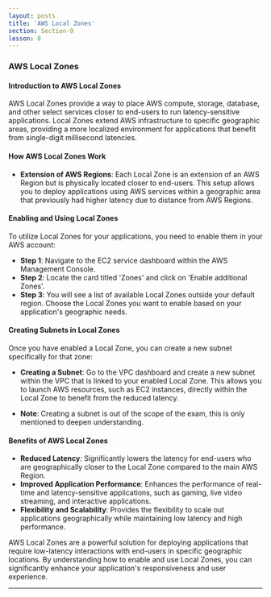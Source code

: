 ```yaml
---
layout: posts
title: 'AWS Local Zones'
section: Section-9
lesson: 8
---
```


### AWS Local Zones

#### Introduction to AWS Local Zones

AWS Local Zones provide a way to place AWS compute, storage, database, and other select services closer to end-users to run latency-sensitive applications. Local Zones extend AWS infrastructure to specific geographic areas, providing a more localized environment for applications that benefit from single-digit millisecond latencies.

<!-- pagebreak -->

#### How AWS Local Zones Work

- **Extension of AWS Regions**: Each Local Zone is an extension of an AWS Region but is physically located closer to end-users. This setup allows you to deploy applications using AWS services within a geographic area that previously had higher latency due to distance from AWS Regions.

<!-- pagebreak -->

#### Enabling and Using Local Zones

To utilize Local Zones for your applications, you need to enable them in your AWS account:

- **Step 1**: Navigate to the EC2 service dashboard within the AWS Management Console.
- **Step 2**: Locate the card titled 'Zones' and click on 'Enable additional Zones'.
- **Step 3**: You will see a list of available Local Zones outside your default region. Choose the Local Zones you want to enable based on your application's geographic needs.

<!-- pagebreak -->

#### Creating Subnets in Local Zones

Once you have enabled a Local Zone, you can create a new subnet specifically for that zone:

- **Creating a Subnet**: Go to the VPC dashboard and create a new subnet within the VPC that is linked to your enabled Local Zone. This allows you to launch AWS resources, such as EC2 instances, directly within the Local Zone to benefit from the reduced latency.

- **Note**: Creating a subnet is out of the scope of the exam, this is only mentioned to deepen understanding.
<!-- pagebreak -->

#### Benefits of AWS Local Zones

- **Reduced Latency**: Significantly lowers the latency for end-users who are geographically closer to the Local Zone compared to the main AWS Region.
- **Improved Application Performance**: Enhances the performance of real-time and latency-sensitive applications, such as gaming, live video streaming, and interactive applications.
- **Flexibility and Scalability**: Provides the flexibility to scale out applications geographically while maintaining low latency and high performance.

AWS Local Zones are a powerful solution for deploying applications that require low-latency interactions with end-users in specific geographic locations. By understanding how to enable and use Local Zones, you can significantly enhance your application's responsiveness and user experience.

---
